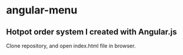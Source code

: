 # angular-menu

## Hotpot order system I created with Angular.js

Clone repository, and open index.html file in browser.